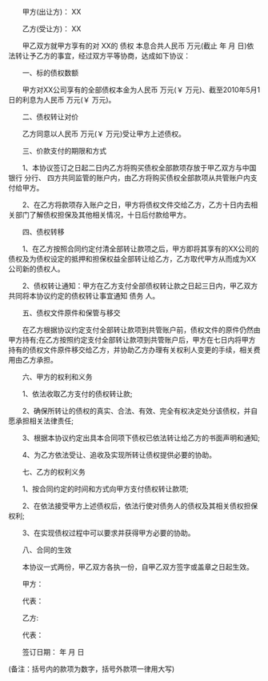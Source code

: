 
 


　　甲方(出让方)： XX


　　乙方(受让方)： XX


　　甲乙双方就甲方享有的对 XX的
债权
本息合共人民币    万元(截止  年  月  日)依法转让予乙方的事宜，经过双方平等协商，达成如下协议：


　　一、标的债权数额


　　甲方对XX公司享有的全部债权本金为人民币       万元(￥       万元)、截至2010年5月1日的利息为人民币              万元(￥     万元)。


　　二、债权转让对价


　　乙方同意以人民币     万元(￥    万元)受让甲方上述债权。


　　三、价款支付的期限和方式


　　1、本协议签订之日起二日内乙方将购买债权全部款项存放于甲乙双方与中国   银行   分行、     四方共同监管的账户内，由乙方将购买债权全部款项从共管账户内支付给甲方。


　　2、在乙方将款项存入账户之日，甲方将债权文件交给乙方，乙方十日内去相关部门了解债权担保及其他相关情况，十日后付款给甲方。


　　四、债权转移


　　1、在乙方按照合同约定付清全部转让款项之后，甲方即将其享有的XX公司的债权及为债权设定的抵押和担保权益全部转让给乙方，乙方取代甲方从而成为XX公司新的债权人。


　　2、债权转让通知：甲方在乙方支付全部债权转让款之日起三日内，甲乙双方共同将本协议约定的债权转让事宜通知
债务
人。


　　五、债权文件原件和保管与移交


　　在乙方根据协议约定支付全部转让款项到共管账户前，债权文件的原件仍然由甲方持有;在乙方按照约定支付全部转让款项到共管账户后，甲方在七日内将甲方持有的债权文件原件移交给乙方，并协助乙方办理有关权利人变更的手续，相关费用由乙方承担。


　　六、甲方的权利和义务


　　1、依法收取乙方支付的债权转让款;


　　2、确保所转让的债权的真实、合法、有效、完全有权决定处分该债权，并自愿承担相关法律责任;


　　3、根据本协议约定出具本合同项下债权已依法转让给乙方的书面声明和通知;


　　4、为乙方依法受让、追收及实现所转让债权提供必要的协助。


　　七、乙方的权利义务


　　1、按合同约定的时间和方式向甲方支付债权转让款项;


　　2、在依法接受甲方上述债权后，依法行使对债务人的债权及其相关债权担保权利;


　　3、在实现债权过程中可以要求并获得甲方必要的协助。


　　八、合同的生效


　　本协议一式两份，甲乙双方各执一份，自甲乙双方签字或盖章之日起生效。


　　甲方：


　　代表：


　　乙方:


　　代表：


　　签订日期： 年 月 日


(备注：括号内的款项为数字，括号外款项一律用大写)

 


 

 
 
 
 
 
  


  
 

  


  


  
 
 
 
 

